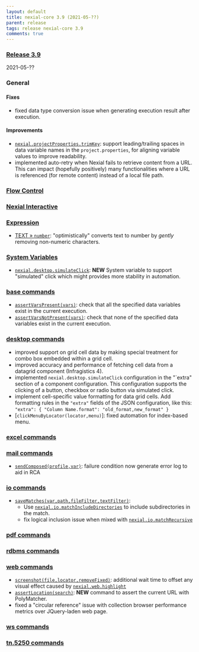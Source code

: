 ```yaml
---
layout: default
title: nexial-core 3.9 (2021-05-??)
parent: release
tags: release nexial-core 3.9
comments: true
---
```


### <a href="https://github.com/nexiality/nexial-core/releases/tag/nexial-core-v3.9_????" class="external-link" target="_nexial_link">Release 3.9</a>
2021-05-??


### General
#### Fixes
- fixed data type conversion issue when generating execution result after execution.

#### Improvements
- [`nexial.projectProperties.trimKey`](../systemvars/index.html#nexial.projectProperties.trimKey): support 
  leading/trailing spaces in data variable names in the `project.properties`, for aligning variable values to improve 
  readability.
- implemented auto-retry when Nexial fails to retrieve content from a URL. This can impact (hopefully positively) many
  functionalities where a URL is referenced (for remote content) instead of a local file path.


### [Flow Control](../flowcontrols)


### [Nexial Interactive](../interactive)


### [Expression](../expressions)
- [TEXT &raquo; `number`](../expressions/TEXTexpression#number): "optimistically" converts text to number by _gently_ 
  removing non-numeric characters.

### [System Variables](../systemvars)
- [`nexial.desktop.simulateClick`](../systemvars/index.html#nexial.desktop.simulateClick): **NEW** System variable to 
  support "simulated" click which might provides more stability in automation.


### [base commands](../commands/base)
- [`assertVarsPresent(vars)`](../commands/base/assertVarsPresent(vars)): check that all the specified data variables 
  exist in the current execution.
- [`assertVarsNotPresent(vars)`](../commands/base/assertVarsNotPresent(vars)): check that none of the specified data 
  variables exist in the current execution.


### [desktop commands](../commands/desktop)
- improved support on grid cell data by making special treatment for combo box embedded within a grid cell.
- improved accuracy and performance of fetching cell data from a datagrid component (Infragistics 4).
- implemented `nexial.desktop.simulateClick` configuration in the "`extra" section of a component configuration. This
  configuration supports the clicking of a button, checkbox or radio button via simulated click.
- implement cell-specific value formatting for data grid cells. Add formatting rules in the `"extra"` fields of the 
  JSON configuration, like this: `"extra": { "Column Name.format": "old_format,new_format" }`
- [`clickMenuByLocator(locator,menu)`]: fixed automation for index-based menu.


### [excel commands](../commands/excel)


### [mail commands](../commands/mail)
- [`sendComposed(profile,var)`](../commands/mail/sendComposed(profile,var)): failure condition now generate error log to aid in RCA


### [io commands](../commands/io)
- [`saveMatches(var,path,fileFilter,textFilter)`](../commands/io/saveMatches(var,path,fileFilter,textFilter)): 
  - Use [`nexial.io.matchIncludeDirectories`](../systemvars/index.html#nexial.io.matchIncludeDirectories) to include 
    subdirectories in the match.
  - fix logical inclusion issue when mixed with [`nexial.io.matchRecursive`](../systemvars/index.html#nexial.io.matchRecursive)


### [pdf commands](../commands/pdf)


### [rdbms commands](../commands/rdbms)


### [web commands](../commands/web)
- [`screenshot(file,locator,removeFixed)`](../commands/web/screenshot(file,locator,removeFixed)): additional wait time 
  to offset any visual effect caused by [`nexial.web.highlight`](../systemvars/index.html#nexial.web.highlight)
- [`assertLocation(search)`](../commands/web/assertLocation(search)): **NEW** command to assert the current URL with PolyMatcher.
- fixed a "circular reference" issue with collection browser performance metrics over JQuery-laden web page.


### [ws commands](../commands/ws)


### [tn.5250 commands](../commands/tn.5250)
